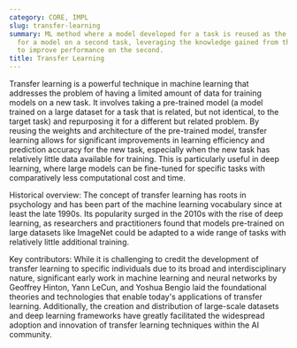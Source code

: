 ```yaml
---
category: CORE, IMPL
slug: transfer-learning
summary: ML method where a model developed for a task is reused as the starting point
  for a model on a second task, leveraging the knowledge gained from the first task
  to improve performance on the second.
title: Transfer Learning
---
```


Transfer learning is a powerful technique in machine learning that addresses the problem of having a limited amount of data for training models on a new task. It involves taking a pre-trained model (a model trained on a large dataset for a task that is related, but not identical, to the target task) and repurposing it for a different but related problem. By reusing the weights and architecture of the pre-trained model, transfer learning allows for significant improvements in learning efficiency and prediction accuracy for the new task, especially when the new task has relatively little data available for training. This is particularly useful in deep learning, where large models can be fine-tuned for specific tasks with comparatively less computational cost and time.

Historical overview: The concept of transfer learning has roots in psychology and has been part of the machine learning vocabulary since at least the late 1990s. Its popularity surged in the 2010s with the rise of deep learning, as researchers and practitioners found that models pre-trained on large datasets like ImageNet could be adapted to a wide range of tasks with relatively little additional training.

Key contributors: While it is challenging to credit the development of transfer learning to specific individuals due to its broad and interdisciplinary nature, significant early work in machine learning and neural networks by Geoffrey Hinton, Yann LeCun, and Yoshua Bengio laid the foundational theories and technologies that enable today's applications of transfer learning. Additionally, the creation and distribution of large-scale datasets and deep learning frameworks have greatly facilitated the widespread adoption and innovation of transfer learning techniques within the AI community.